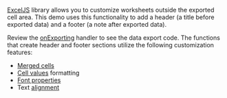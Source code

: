 <a href="https://github.com/exceljs/exceljs" target="_blank">ExcelJS</a> library allows you to customize worksheets outside the exported cell area. This demo uses this functionality to add a header (a title before exported data) and a footer (a note after exported data).
<!--split-->

Review the [onExporting](/Documentation/ApiReference/UI_Components/dxDataGrid/Configuration/#onExporting) handler to see the data export code. The functions that create header and footer sections utilize the following customization features:

- <a href="https://github.com/exceljs/exceljs#merged-cells" target="_blank">Merged cells</a>
- <a href="https://github.com/exceljs/exceljs#value-types" target="_blank">Cell values</a> formatting
- <a href="https://github.com/exceljs/exceljs#fonts" target="_blank">Font properties</a>
- Text <a href="https://github.com/exceljs/exceljs#alignment" target="_blank">alignment</a>
